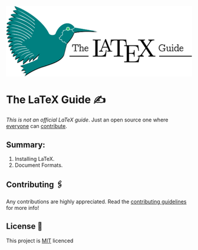 <div align="center">
<img src="./Assets/Logo.png" title="The LaTeX Guide" alt="The LaTeX Guide" />
</div>

# The LaTeX Guide ✍️

*This is not an official LaTeX guide*. Just an open source one where [everyone](https://github.com/Uklizdev/LaTeX-Guide/graphs/contributors?type=a) can  [contribute](https://github.com/Uklizdev/LaTeX-Guide/blob/master/CONTRIBUTING.md).

## Summary:

1. Installing LaTeX.  
2. Document Formats.

## Contributing 🖇️

Any contributions are highly appreciated. Read the [contributing guidelines](https://github.com/Uklizdev/LaTeX-Guide/blob/master/CONTRIBUTING.md) for more info!

## License 📄

This project is [MIT](https://choosealicense.com/licenses/mit/) licenced